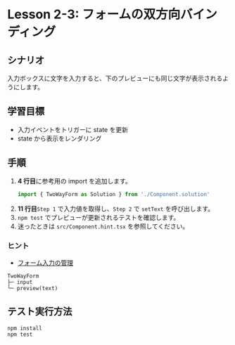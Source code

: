 # Lesson 2-3: フォームの双方向バインディング

## シナリオ
入力ボックスに文字を入力すると、下のプレビューにも同じ文字が表示されるようにします。

## 学習目標
- 入力イベントをトリガーに state を更新
- state から表示をレンダリング

## 手順
1. **4 行目**に参考用の import を追加します。
   ```ts
   import { TwoWayForm as Solution } from './Component.solution'
   ```
2. **11 行目**`Step 1` で入力値を取得し、`Step 2` で `setText` を呼び出します。
3. `npm test` でプレビューが更新されるテストを確認します。
4. 迷ったときは `src/Component.hint.tsx` を参照してください。

### ヒント
- [フォーム入力の管理](https://react.dev/learn/forms)

```
TwoWayForm
├─ input
└─ preview(text)
```

## テスト実行方法
```bash
npm install
npm test
```
